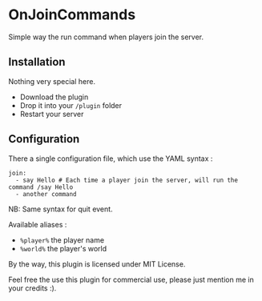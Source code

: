 OnJoinCommands
==============

Simple way the run command when players join the server.

Installation
------------
Nothing very special here.

- Download the plugin
- Drop it into your `/plugin` folder
- Restart your server

Configuration
-------------
There a single configuration file, which use the YAML syntax :

```
join:
  - say Hello # Each time a player join the server, will run the command /say Hello
  - another command
```

NB: Same syntax for quit event.

Available aliases :
- `%player%` the player name
- `%world%` the player's world


By the way, this plugin is licensed under MIT License.

Feel free the use this plugin for commercial use, please just mention me in your credits :).